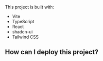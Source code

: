 

This project is built with:

- Vite
- TypeScript
- React
- shadcn-ui
- Tailwind CSS

## How can I deploy this project?




